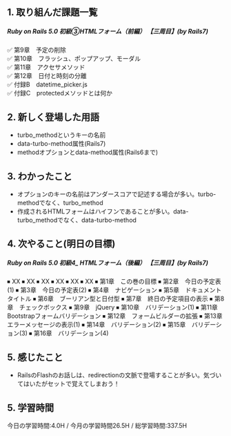## 1. 取り組んだ課題一覧
##### Ruby on Rails 5.0 初級③HTMLフォーム（前編） 【三周目】(by Rails7)
✅ 第9章　予定の削除    
✅ 第10章　フラッシュ、ポップアップ、モーダル  
✅ 第11章　アクセサメソッド  
✅ 第12章　日付と時刻の分離  
✅ 付録B　datetime_picker.js  
✅ 付録C　protectedメソッドとは何か　

## 2. 新しく登場した用語
- turbo_methodというキーの名前
- data-turbo-method属性(Rails7)
- methodオプションとdata-method属性(Rails6まで)

## 3. わかったこと
- オプションのキーの名前はアンダースコアで記述する場合が多い。turbo-methodでなく、turbo_method
- 作成されるHTMLフォームはハイフンであることが多い。data-turbo_methodでなく、data-turbo-method

## 4. 次やること(明日の目標) 
##### Ruby on Rails 5.0 初級4_ HTMLフォーム（後編）   【三周目】(by Rails7)
⏹ XX
⏹ XX
⏹ XX
⏹ XX
⏹ XX
⏹ XX
⏹ 第1章　この巻の目標
⏹ 第2章　今日の予定表(1)
⏹ 第3章　今日の予定表(2)
⏹ 第4章　ナビゲーション
⏹ 第5章　ドキュメントタイトル
⏹ 第6章　ブーリアン型と日付型
⏹ 第7章　終日の予定項目の表示
⏹ 第8章　チェックボックス
⏹ 第9章　jQuery
⏹ 第10章　バリデーション(1)
⏹ 第11章　Bootstrapフォームバリデーション
⏹ 第12章　フォームビルダーの拡張
⏹ 第13章　エラーメッセージの表示(1)
⏹ 第14章　バリデーション(2)
⏹ 第15章　バリデーション(3)
⏹ 第16章　バリデーション(4)



## 5. 感じたこと
- RailsのFlashのお話しは、redirectionの文脈で登場することが多い。気づいてはいたがセットで覚えてしまおう！

## 5. 学習時間
今日の学習時間:4.0H / 今月の学習時間26.5H / 総学習時間:337.5H　

